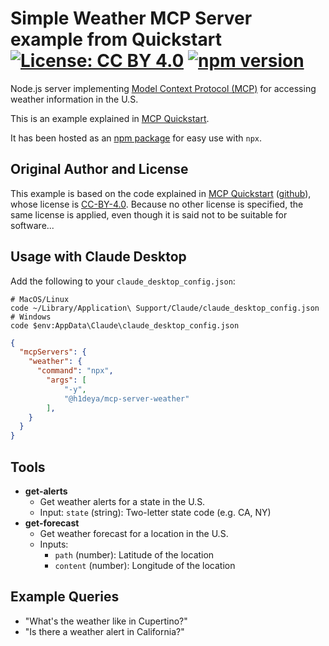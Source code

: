 # Simple Weather MCP Server example from Quickstart [![License: CC BY 4.0](https://img.shields.io/badge/License-CC_BY_4.0-blue.svg)](https://creativecommons.org/licenses/by/4.0/) [![npm version](https://img.shields.io/npm/v/@h1deya/mcp-server-weather.svg)](https://www.npmjs.com/package/@h1deya/mcp-server-weather)

Node.js server implementing
[Model Context Protocol (MCP)](https://modelcontextprotocol.io/)
for accessing weather information in the U.S.

This is an example explained in [MCP Quickstart](https://modelcontextprotocol.io/quickstart).

It has been hosted as an [npm package](https://www.npmjs.com/package/@h1deya/mcp-server-weather)
for easy use with `npx`.

## Original Author and License

This example is based on the code explained in [MCP Quickstart](https://modelcontextprotocol.io/quickstart)
([github](https://github.com/modelcontextprotocol/docs)),
whose license is [CC-BY-4.0](https://creativecommons.org/licenses/by/4.0/deed.en).
Because no other license is specified, the same license is applied,
even though it is said not to be suitable for software...

## Usage with Claude Desktop

Add the following to your `claude_desktop_config.json`:

```
# MacOS/Linux
code ~/Library/Application\ Support/Claude/claude_desktop_config.json
# Windows
code $env:AppData\Claude\claude_desktop_config.json
```

```json
{
  "mcpServers": {
    "weather": {
      "command": "npx",
        "args": [
            "-y",
            "@h1deya/mcp-server-weather"
        ],
    }
  }
}
```

## Tools

- **get-alerts**
  - Get weather alerts for a state in the U.S.
  - Input: `state` (string): Two-letter state code (e.g. CA, NY)
- **get-forecast**
  - Get weather forecast for a location in the U.S.
  - Inputs:
    - `path` (number): Latitude of the location
    - `content` (number): Longitude of the location

## Example Queries

- "What's the weather like in Cupertino?"
- "Is there a weather alert in California?"
